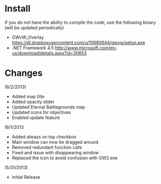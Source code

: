 Install
============
If you do not have the ability to compile the code, use the following binary (will be updated periodically)
- GWvW_Overlay https://dl.dropboxusercontent.com/u/10680644/gwvw/setup.exe
- .NET Framework 4.5 http://www.microsoft.com/en-us/download/details.aspx?id=30653

Changes
============
(6/2/2013)
- Added map title
- Added opacity slider
- Updated Eternal Battlegrounds map
- Updated icons for objectives
- Enabled update feature

(6/1/2013
- Added always on top checkbox
- Main window can now be dragged around
- Removed redundant function calls
- Fixed and issue with disappearing window
- Replaced the icon to avoid confusion with GW2.exe

(5/31/2013)
- Initial Release
